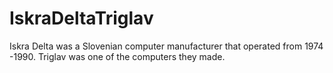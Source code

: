 # IskraDeltaTriglav
Iskra Delta was a Slovenian computer manufacturer that operated from 1974 -1990. Triglav was one of the computers they made.
